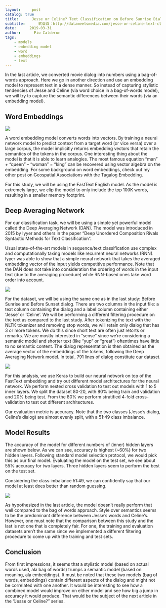 ```yaml
---
layout:     post
catalog: true
title:      Jesse or Celine? Text Classification on Before Sunrise Dialog： Part II
subtitle:      转载自：http://datameetsmedia.com/jesse-or-celine-text-classification-on-before-sunrise-dialog-part-ii/
date:      2019-03-31
author:      Pio Calderon
tags:
    - models
    - embedding model
    - word
    - embeddings
    - text
---
```






In the last article, we converted movie dialog into numbers using a bag-of-words approach. Here we go in another direction and use an embedding model to represent text in a dense manner. So instead of capturing stylistic tendencies of Jesse and Celine (via word choice in a bag-of-words model), we will try to capture the semantic differences between their words (via an embedding model).

## Word Embeddings

![](https://i0.wp.com/datameetsmedia.com/wp-content/uploads/2019/03/Word-Vectors.png?resize=800%2C280)


A word embedding model converts words into vectors. By training a neural network model to predict context from a target word (or vice versa) over a large corpus, the model implicitly returns embedding vectors that retain the semantics of the tokens in the corpus. One interesting thing about the model is that it is able to learn analogies. The most famous equation “man” + “queen” – “woman” = “king” can be recovered using vector algebra on the embedding. For some background on word embeddings, check out my other post on Geospatial Associations with the Tagalog Embedding.

For this study, we will be using the FastText English model. As the model is extremely large, we clip the model to only include the top 100K words, resulting in a smaller memory footprint.

## Deep Averaging Network

For our classification task, we will be using a simple yet powerful model called the Deep Averaging Network (DAN). The model was introduced in 2015 by Iyyer and others in the paper “Deep Unordered Composition Rivals Syntactic Methods for Text Classification“.

Usual state-of-the-art models in sequence/text classification use complex and computationally taxing models like recurrent neural networks (RNN). Iyyer was able to show that a simple neural network that takes the averaged embedding vector of the input yields competitive performance. Note that the DAN does not take into consideration the ordering of words in the input text (due to the averaging procedure) while RNN-based ones take word order into account.

![](https://i2.wp.com/datameetsmedia.com/wp-content/uploads/2019/03/2018-05-10-13.29.52.png?resize=366%2C261)






For the dataset, we will be using the same one as in the last study: Before Sunrise and Before Sunset dialog. There are two columns in the input file: a text column containing the dialog and a label column containing either ‘Jesse’ or ‘Celine’. We will be performing a different filtering procedure on the text as compared to the last study. After tokenizing the text with the NLTK tokenizer and removing stop words, we will retain only dialog that has 3 or more tokens. We do this since short text are often just retorts or remarks. We are mostly interested in “sense” since we’re considering a semantic model and shorter text (like “yup” or “great”) oftentimes have little to no semantic content. The dialog representation is then obtained as the average vector of the embeddings of the tokens, following the Deep Averaging Network model. In total, 791 lines of dialog constitute our dataset.

![](https://i1.wp.com/datameetsmedia.com/wp-content/uploads/2019/03/Screen-Shot-2019-03-26-at-2.16.51-PM.png?resize=800%2C536)


For this analysis, we use Keras to build our neural network on top of the FastText embedding and try out different model architectures for the neural network. We perform nested cross validation to test out models with 1 to 5 inner layers. We split the dataset 80-20, with 80% being train and validation and 20% being test. From the 80% we perform stratified 4-fold cross-validation to test out different architectures.

Our evaluation metric is accuracy. Note that the two classes (Jesse’s dialog, Celine’s dialog) are almost evenly split, with a 51:49 class imbalance.

## Model Results

The accuracy of the model for different numbers of (inner) hidden layers are shown below. As we can see, accuracy is highest (~60%) for two hidden layers. Following standard model selection protocol, we would pick this as our final model. Evaluating the model on the test set, we see about 55% accuracy for two layers. Three hidden layers seem to perform the best on the test set.

Considering the class imbalance 51:49, we can confidently say that our model at least does better than random guessing.

![](https://i2.wp.com/datameetsmedia.com/wp-content/uploads/2019/03/fasttext_accuracy.png?resize=538%2C371)


As hypothesized in the last article, the model doesn’t really perform that well compared to the bag of words approach. Style over semantics seems to be the predominant difference between Jesse’s words and Celine’s. However, one must note that the comparison between this study and the last is not one that is completely fair. For one, the training and evaluation datasets aren’t the same since we implemented a different filtering procedure to come up with the training and test sets.





## Conclusion

From first impressions, it seems that a stylistic model (based on actual words used, ala bag of words) trumps a semantic model (based on meaning, ala embeddings). It must be noted that these two models (bag of words, embeddings) contain different aspects of the dialog and might not be correlated with one another. It would be interesting to see how a combined model would improve on either model and see how big a jump in accuracy it would produce. That would be the subject of the next article in the “Jesse or Celine?” series.

